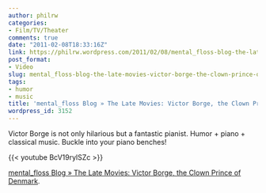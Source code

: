```yaml
---
author: philrw
categories:
- Film/TV/Theater
comments: true
date: "2011-02-08T18:33:16Z"
link: https://philrw.wordpress.com/2011/02/08/mental_floss-blog-the-late-movies-victor-borge-the-clown-prince-of-denmark/
post_format:
- Video
slug: mental_floss-blog-the-late-movies-victor-borge-the-clown-prince-of-denmark
tags:
- humor
- music
title: 'mental_floss Blog » The Late Movies: Victor Borge, the Clown Prince of Denmark'
wordpress_id: 3152
---
```


Victor Borge is not only hilarious but a fantastic pianist. Humor + piano + classical music. Buckle into your piano benches!

{{< youtube BcV19rylSZc >}}

[mental_floss Blog » The Late Movies: Victor Borge, the Clown Prince of Denmark](http://mentalfloss.com/article/27061/late-movies-victor-borge-clown-prince-denmark).
